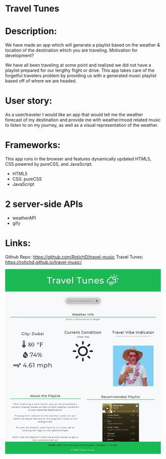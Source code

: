 # Travel Tunes

# Description:
We have made an app which will generate a playlist based on the weather & location of the destination which you are traveling. 
Motivation for development?

We have all been traveling at some point and realized we did not have a playlist prepared for our lengthy flight or drive. This app takes care of the forgetful travelers problem by providing us with a generated music playlist based off of where we are headed. 

# User story:
As a user/traveler I would like an app that would tell me the weather forecast of my destination and provide me with weather/mood related music to listen to on my journey, as well as a visual representation of the weather.


# Frameworks:

This app runs in the browser and features dynamically updated HTML5, CSS powered by pureCSS, and JavaScript.

- HTML5
- CSS: pureCSS
- JavaScript

# 2 server-side APIs

- weatherAPI
- gify

# Links: 

Github Repo: https://github.com/RotichD/travel-music
Travel Tunes: https://rotichd.github.io/travel-music/


![Screenshot](assets/images/Travel-Tunes.png)